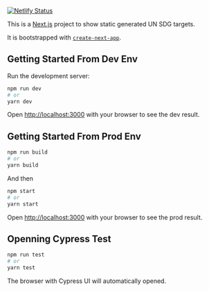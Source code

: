 [![Netlify Status](https://api.netlify.com/api/v1/badges/56181b0e-2462-47fd-a25b-7850681b9db5/deploy-status)](https://app.netlify.com/sites/unsdg-goals/deploys)

This is a [Next.js](https://nextjs.org/) project to show static generated UN SDG targets.

It is bootstrapped with [`create-next-app`](https://github.com/vercel/next.js/tree/canary/packages/create-next-app).

## Getting Started From Dev Env

Run the development server:

```bash
npm run dev
# or
yarn dev
```

Open [http://localhost:3000](http://localhost:3000) with your browser to see the dev result.

## Getting Started From Prod Env

```bash
npm run build
# or
yarn build
```

And then

```bash
npm start
# or
yarn start
```

Open [http://localhost:3000](http://localhost:3000) with your browser to see the prod result.

## Openning Cypress Test

```bash
npm run test
# or
yarn test
```

The browser with Cypress UI will automatically opened.
